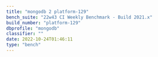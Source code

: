 ```yaml
---
title: "mongodb 2 platform-129"
bench_suite: "22w43 CI Weekly Benchmark - Build 2021.x"
build_number: "platform-129"
dbprofile: "mongodb"
classifier: ""
date: 2022-10-24T01:46:11
type: "bench"
---
```

